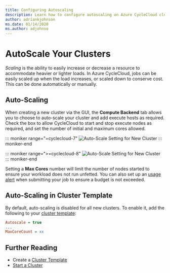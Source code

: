 ```yaml
---
title: Configuring Autoscaling
description: Learn how to configure autoscaling on Azure CycleCloud clusters. Scaling lets you easily increase or decrease a resource to accommodate heavier or lighter loads.
author: adriankjohnson
ms.date: 01/14/2020
ms.author: adjohnso
---
```


# AutoScale Your Clusters

*Scaling* is the ability to easily increase or decrease a resource to accommodate heavier or lighter loads. In Azure CycleCloud, jobs can be easily scaled up when the load increases, or scaled down to conserve cost. This can be done automatically or manually.

## Auto-Scaling

When creating a new cluster via the GUI, the **Compute Backend** tab allows you to choose to auto-scale your cluster and add execute hosts as required. Check the box to allow CycleCloud to start and stop execute nodes as required, and set the number of initial and maximum cores allowed.

::: moniker range="=cyclecloud-7"
![Auto-Scale Setting for New Cluster](~/images_7x/autoscale-setting.png)
::: moniker-end

::: moniker range=">=cyclecloud-8"
![Auto-Scale Setting for New Cluster](~/images_8x/autoscale-setting.png)
::: moniker-end

Setting a **Max Cores** number will limit the number of nodes started to ensure your workload does not run unfetted. You can also set up an [usage alert](~/concepts/usage-tracking.md) when submitting your job to ensure a budget is not exceeded.

## Auto-Scaling in Cluster Template

By default, auto-scaling is disabled for all new clusters. To enable it, add the following to your [cluster template](cluster-templates.md):

``` ini
Autoscale = true
...
MaxCoreCount = xx
```

## Further Reading

* Create a [Cluster Template](cluster-templates.md)
* [Start a Cluster](start-cluster.md)
